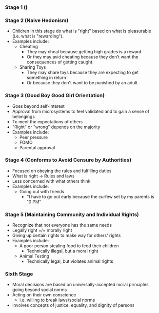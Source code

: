 ### Stage 1 ()

### Stage 2 (Naive Hedonism)
- Children in this stage do what is "right" based on what is pleasurable (i.e. what is "rewarding").
- Examples include:
	- Cheating
		- They may cheat because getting high grades is a reward
		- Or they may avid cheating because they don't want the consequences of getting caught.
	- Sharing Toys
		- They may share toys because they are expecting to get something in return
		- Or because they don't want to be punished by an adult.

### Stage 3 (Good Boy Good Girl Orientation)
- Goes beyond self-interest
- Approval from microsystems to feel validated and to gain a sense of belongings
- To meet the expectations of others
- "Right" or "wrong" depends on the majority
- Examples include:
	- Peer pressure
	- FOMO
	- Parental approval

### Stage 4 (Conforms to Avoid Censure by Authorities)
- Focused on obeying the rules and fulfilling duties
- What is right -> Rules and laws
- Less concerned with what others think
- Examples include:
	- Going out with friends
		- "I have to go out early because the curfew set by my parents is 10 PM"

### Stage 5 (Maintaining Community and Individual Rights)
- Recognize that not everyone has the same needs
- Legally right =/= morally right
- Giving up certain rights to make way for others' rights
- Examples include:
	- A poor person stealing food to feed their children
		- Technically illegal, but a moral right
	- Animal Testing
		- Technically legal, but violates animal rights
### Sixth Stage
- Moral decisions are based on universally-accepted moral principles going beyond social norms
- Acting on their own conscience
	- i.e. willing to break laws/social norms
- Involves concepts of justice, equality, and dignity of persons